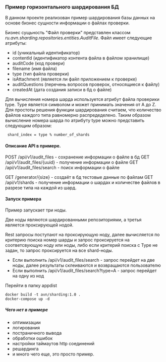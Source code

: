 ### Пример горизонтального шардирования БД
 
В данном проекте реализован пример шардирования базы данных 
на основе бизнес сущности информации о файлах проверки.

Бизнес сущьность "Файл проверки" представлен классом 
*ru.avn.sharding.repositories.entities.AuditFile*. 
Файл имеет следующие атрибуты: 
 - id (уникальный идентификатор)
 - contentId (идентификатор контента файла в файлом хранилище)
 - auditCode (код провери)
 - filename (имя файла)
 - type (тип файла проверки)
 - isAttachment (является ли файл приложением к проверке)
 - auditQuestions (перечень вопросов проверок, относящиеся к файлу)
 - createdAt (дата создания записи в бд о файле)
 
Для вычисления номера шарда используется атрибут файла проверики type.
Type является символом и может принимать значения от A до Z. 
Для простоты решения функции шардирования считаем, что количество файлов каждого 
типа равномерно распредеделено. 
Таким образом вычисление номера шарда по атрибуту type можно представить следующим образом:
     
     shard_index = type % number_of_shards
     
#### Описание API в примере.

POST /api/v1/audit_files - сохранение информации о файле в бд
GET  /api/v1/audit_files/{uuid} - получение информации о файле
GET  /api/v1/audit_files/search - поиск информации о файле

GET  /generator/{size} - создаёт в бд тестовые данные по файлам
GET  /api/v1/shards - получение информации о шардах и количестве файлов в
разрезе типа на каждой из шард.  

#### Запуск примера

Пример запускает три ноды. 

Две ноды являются шардированными репозиториями, 
а третья является проксирующей нодой. 

Rest запросы поступают на проксирующую ноду, 
далее вычисляется по критерию поиска номер шарды и запрос проксируется на соответсвующую ноду или ноды, 
либо если критерий поиска с Type не задан, то запрос проксируется на все shard-ноды.

- Если выполнить /api/v1/audit_files/search - запрос перейдет на две ноды, далее результаты 
склеиваются и возвращаются пользователю
- Если выполнить /api/v1/audit_files/search?type=A - запрос перейдет на одну из нод


Перейти в папку appdist


    docker build -t avn/sharding:1.0 .
    docker-compose up -d


##### Чего нет в примере

- оптимизации
- логирования
- постраничного вывода
- обработки ошибок
- настройки таймаутов http соединений
- решардинга
- и много чего еще, это просто пример. 

